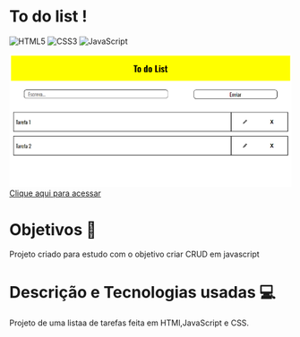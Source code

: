 # To do list !


![HTML5](https://img.shields.io/badge/html5-%23323330.svg?style=for-the-badge&logo=html5&logoColor=orange) 
![CSS3](https://img.shields.io/badge/CSS3-%23323330.svg?style=for-the-badge&logo=CSS3&logoColor=%230390fc)
![JavaScript](https://img.shields.io/badge/javascript-%23323330.svg?style=for-the-badge&logo=javascript&logoColor=%23F7DF1E)


![List](./img/capa.png) <br>
<a href="https://lpessolato.github.io/toDoList/">Clique aqui para acessar</a>


# Objetivos 🎯

<p>Projeto criado para estudo com o objetivo criar CRUD em javascript</p>

# Descrição e Tecnologias usadas 💻

<p>Projeto de uma listaa de tarefas feita em HTMl,JavaScript e CSS.</p>
